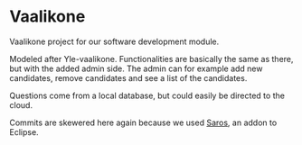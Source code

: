 # Vaalikone
Vaalikone project for our software development module.

Modeled after Yle-vaalikone. Functionalities are basically the same as there, but with the added admin side. The admin can for example add new candidates, remove candidates and see a list of the candidates.

Questions come from a local database, but could easily be directed to the cloud.

Commits are skewered here again because we used [Saros](https://www.saros-project.org/), an addon to Eclipse.
